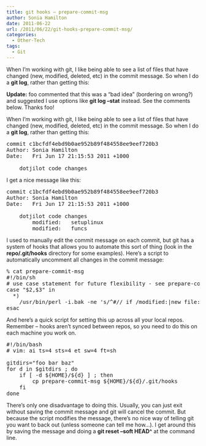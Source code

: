 ```yaml
---
title: git hooks – prepare-commit-msg
author: Sonia Hamilton
date: 2011-06-22
url: /2011/06/22/git-hooks-prepare-commit-msg/
categories:
  - Other-Tech
tags:
  - Git
---
```

When I&#8217;m working with git, I like being able to see a list of files that have changed (new, modified, deleted, etc) in the commit message. So when I do a **git log**, rather than getting this:

<!--more-->

**Update:** foo commented that this was a &#8220;bad idea&#8221; (bordering on wrong?) and suggested I use options like **git log &#8211;stat** instead. See the comments below. Thanks foo!

When I&#8217;m working with git, I like being able to see a list of files that have changed (new, modified, deleted, etc) in the commit message. So when I do a **git log**, rather than getting this:

<pre>commit c1bcfdf4ebd9b0ae952b89f484558ee9eef720b3
Author: Sonia Hamilton
Date:   Fri Jun 17 21:15:53 2011 +1000

    dotjilot code changes</pre>

I get a nice message like this:

<pre>commit c1bcfdf4ebd9b0ae952b89f484558ee9eef720b3
Author: Sonia Hamilton
Date:   Fri Jun 17 21:15:53 2011 +1000

    dotjilot code changes
        modified:   setuplinux
        modified:   funcs</pre>

I used to manually edit the commit message on each commit, but git has a system of hooks that allows you to automate this sort of thing (look in the **repo/.git/hooks** directory for some examples). Here&#8217;s a script to automatically uncomment all changes in the commit message:

<pre>% cat prepare-commit-msg
#!/bin/sh
# use case statement for future flexibility - see prepare-commit-msg.sample
case "$2,$3" in
  *)
    /usr/bin/perl -i.bak -ne 's/^#// if /modified:|new file:|deleted:|renamed:/; print' "$1" ;;
esac</pre>

And here&#8217;s a quick script for setting this up across all your local repos. Remember &#8211; hooks aren&#8217;t synced between repos, so you need to do this on each machine you work on.

<pre>#!/bin/bash
# vim: ai ts=4 sts=4 et sw=4 ft=sh

gitdirs="foo bar baz"
for d in $gitdirs ; do
    if [ -d ${HOME}/${d} ] ; then
        cp prepare-commit-msg ${HOME}/${d}/.git/hooks
    fi
done</pre>

There&#8217;s only one disadvantage to doing this. Usually, you can just exit without saving the commit message and git will cancel the commit. But because the script modifies the message, there&#8217;s no nice way of telling git you want to back out (unless someone can tell me how&#8230;). I get around this by saving the message and doing a **git reset &#8211;soft HEAD^** at the command line.
